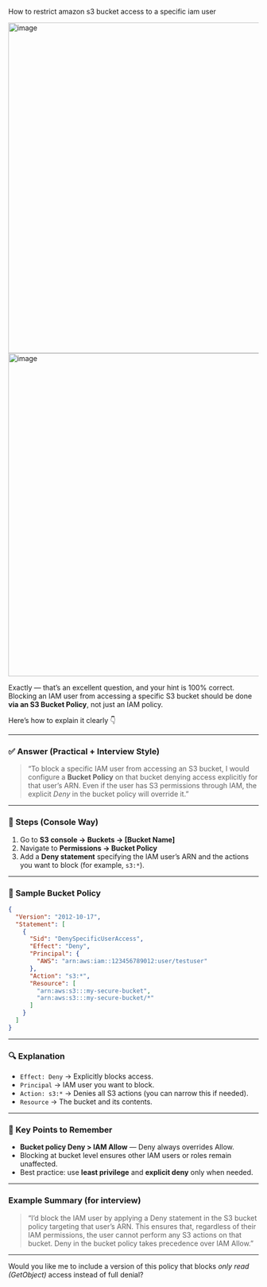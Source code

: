 How to restrict amazon s3 bucket access to a specific iam user


<img width="1284" height="665" alt="image" src="https://github.com/user-attachments/assets/b721ac7d-ccde-4e89-8d64-72f8b0acbc13" />

<img width="1237" height="650" alt="image" src="https://github.com/user-attachments/assets/d04dd72b-6988-4627-b5ad-e3cb0fa04569" />

Exactly — that’s an excellent question, and your hint is 100% correct.
Blocking an IAM user from accessing a specific S3 bucket should be done **via an S3 Bucket Policy**, not just an IAM policy.

Here’s how to explain it clearly 👇

---

### ✅ **Answer (Practical + Interview Style)**

> “To block a specific IAM user from accessing an S3 bucket, I would configure a **Bucket Policy** on that bucket denying access explicitly for that user’s ARN.
> Even if the user has S3 permissions through IAM, the explicit *Deny* in the bucket policy will override it.”

---

### **🔧 Steps (Console Way)**

1. Go to **S3 console → Buckets → [Bucket Name]**
2. Navigate to **Permissions → Bucket Policy**
3. Add a **Deny statement** specifying the IAM user’s ARN and the actions you want to block (for example, `s3:*`).

---

### **📝 Sample Bucket Policy**

```json
{
  "Version": "2012-10-17",
  "Statement": [
    {
      "Sid": "DenySpecificUserAccess",
      "Effect": "Deny",
      "Principal": {
        "AWS": "arn:aws:iam::123456789012:user/testuser"
      },
      "Action": "s3:*",
      "Resource": [
        "arn:aws:s3:::my-secure-bucket",
        "arn:aws:s3:::my-secure-bucket/*"
      ]
    }
  ]
}
```

---

### **🔍 Explanation**

* `Effect: Deny` → Explicitly blocks access.
* `Principal` → IAM user you want to block.
* `Action: s3:*` → Denies all S3 actions (you can narrow this if needed).
* `Resource` → The bucket and its contents.

---

### **🧠 Key Points to Remember**

* **Bucket policy Deny > IAM Allow** — Deny always overrides Allow.
* Blocking at bucket level ensures other IAM users or roles remain unaffected.
* Best practice: use **least privilege** and **explicit deny** only when needed.

---

### **Example Summary (for interview)**

> “I’d block the IAM user by applying a Deny statement in the S3 bucket policy targeting that user’s ARN. This ensures that, regardless of their IAM permissions, the user cannot perform any S3 actions on that bucket. Deny in the bucket policy takes precedence over IAM Allow.”

---

Would you like me to include a version of this policy that blocks *only read (GetObject)* access instead of full denial?

